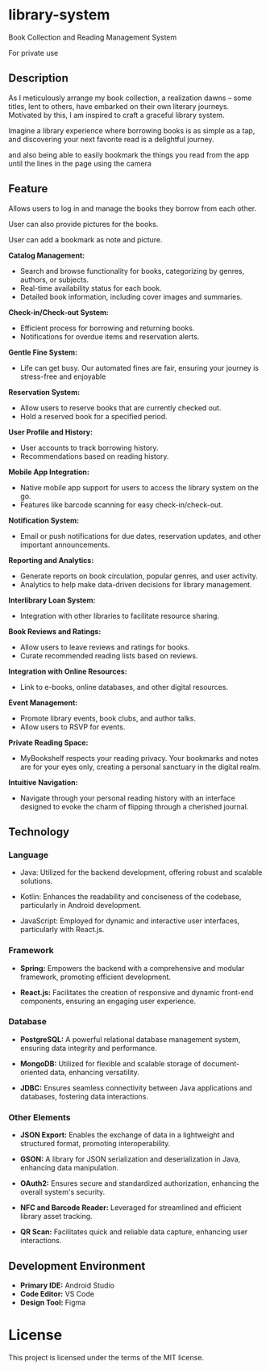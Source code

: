 # library-system

Book Collection and Reading Management System

For private use

## Description

As I meticulously arrange my book collection, a realization dawns – some titles, lent to others, have embarked on their own literary journeys. Motivated by this, I am inspired to craft a graceful library system.

Imagine a library experience where borrowing books is as simple as a tap, and discovering your next favorite read is a delightful journey. 

and also being able to easily bookmark the things you read from the app until the lines in the page using the camera

## Feature

Allows users to log in and manage the books they borrow from each other.

User can also provide pictures for the books.

User can add a bookmark as note and picture.

**Catalog Management:**
   - Search and browse functionality for books, categorizing by genres, authors, or subjects.
   - Real-time availability status for each book.
   - Detailed book information, including cover images and summaries.

**Check-in/Check-out System:**
   - Efficient process for borrowing and returning books.
   - Notifications for overdue items and reservation alerts.

**Gentle Fine System:**
   - Life can get busy. Our automated fines are fair, ensuring your journey is stress-free and enjoyable

**Reservation System:**
   - Allow users to reserve books that are currently checked out.
   - Hold a reserved book for a specified period.

**User Profile and History:**
   - User accounts to track borrowing history.
   - Recommendations based on reading history.

**Mobile App Integration:**
   - Native mobile app support for users to access the library system on the go.
   - Features like barcode scanning for easy check-in/check-out.

**Notification System:**
   - Email or push notifications for due dates, reservation updates, and other important announcements.

**Reporting and Analytics:**
   - Generate reports on book circulation, popular genres, and user activity.
   - Analytics to help make data-driven decisions for library management.

**Interlibrary Loan System:**
   - Integration with other libraries to facilitate resource sharing.

**Book Reviews and Ratings:**
   - Allow users to leave reviews and ratings for books.
   - Curate recommended reading lists based on reviews.

**Integration with Online Resources:**
   - Link to e-books, online databases, and other digital resources.

**Event Management:**
   - Promote library events, book clubs, and author talks.
   - Allow users to RSVP for events.

**Private Reading Space:** 
   - MyBookshelf respects your reading privacy. Your bookmarks and notes are for your eyes only, creating a personal sanctuary in the digital realm.

**Intuitive Navigation:**
   - Navigate through your personal reading history with an interface designed to evoke the charm of flipping through a cherished journal.

## Technology

### Language

- Java: Utilized for the backend development, offering robust and scalable solutions.

- Kotlin: Enhances the readability and conciseness of the codebase, particularly in Android development.

- JavaScript: Employed for dynamic and interactive user interfaces, particularly with React.js.

### Framework

- **Spring:** Empowers the backend with a comprehensive and modular framework, promoting efficient development.

- **React.js:** Facilitates the creation of responsive and dynamic front-end components, ensuring an engaging user experience.

### Database

- **PostgreSQL:** A powerful relational database management system, ensuring data integrity and performance.

- **MongoDB:** Utilized for flexible and scalable storage of document-oriented data, enhancing versatility.

- **JDBC:** Ensures seamless connectivity between Java applications and databases, fostering data interactions.

### Other Elements

- **JSON Export:** Enables the exchange of data in a lightweight and structured format, promoting interoperability.

- **GSON:** A library for JSON serialization and deserialization in Java, enhancing data manipulation.

- **OAuth2:** Ensures secure and standardized authorization, enhancing the overall system's security.

- **NFC and Barcode Reader:** Leveraged for streamlined and efficient library asset tracking.

- **QR Scan:** Facilitates quick and reliable data capture, enhancing user interactions.

## Development Environment

- **Primary IDE:** Android Studio
- **Code Editor:** VS Code
- **Design Tool:** Figma

# License

This project is licensed under the terms of the MIT license.
